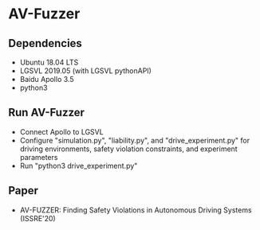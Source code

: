 # AV-Fuzzer

## Dependencies
  * Ubuntu 18.04 LTS
  * LGSVL 2019.05 (with LGSVL pythonAPI)
  * Baidu Apollo 3.5
  * python3
  
## Run AV-Fuzzer
  * Connect Apollo to LGSVL
  * Configure "simulation.py", "liability.py", and "drive_experiment.py" for driving environments, safety violation constraints, and experiment parameters
  * Run "python3 drive_experiment.py"

## Paper
  * AV-FUZZER: Finding Safety Violations in Autonomous Driving Systems (ISSRE'20)
